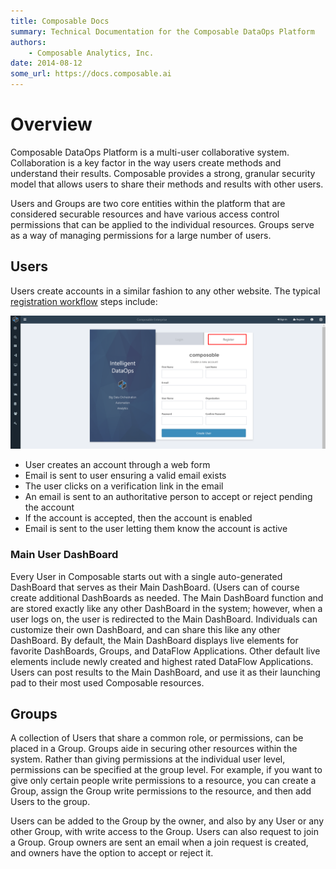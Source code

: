 ```yaml
---
title: Composable Docs
summary: Technical Documentation for the Composable DataOps Platform
authors:
    - Composable Analytics, Inc.
date: 2014-08-12
some_url: https://docs.composable.ai
---
```


# Overview

Composable DataOps Platform is a multi-user collaborative system. Collaboration is a key factor in the way users create methods and understand their results. Composable provides a strong, granular security model that allows users to share their methods and results with other users.

Users and Groups are two core entities within the platform that are considered securable resources and have various access control permissions that can be applied to the individual resources. Groups serve as a way of managing permissions for a large number of users.

## Users

Users create accounts in a similar fashion to any other website. The typical [registration workflow](../Composable-Platform/02.Navigation.md) steps include:

![!Composable Registration](../Composable-Platform/img/02.02.Composable2.0_Reg.png)

- User creates an account through a web form
- Email is sent to user ensuring a valid email exists
- The user clicks on a verification link in the email
- An email is sent to an authoritative person to accept or reject pending the account
- If the account is accepted, then the account is enabled
- Email is sent to the user letting them know the account is active

### Main User DashBoard

Every User in Composable starts out with a single auto-generated DashBoard that serves as their Main DashBoard. (Users can of course create additional DashBoards as needed. The Main DashBoard function and are stored exactly like any other DashBoard in the system; however, when a user logs on, the user is redirected to the Main DashBoard. Individuals can customize their own DashBoard, and can share this like any other DashBoard. By default, the Main DashBoard displays live elements for favorite DashBoards, Groups, and DataFlow Applications. Other default live elements include newly created and highest rated DataFlow Applications. Users can post results to the Main DashBoard, and use it as their launching pad to their most used Composable resources.

## Groups

A collection of Users that share a common role, or permissions, can be placed in a Group. Groups aide in securing other resources within the system. Rather than giving permissions at the individual user level, permissions can be specified at the group level. For example, if you want to give only certain people write permissions to a resource, you can create a Group, assign the Group write permissions to the resource, and then add Users to the group.

Users can be added to the Group by the owner, and also by any User or any other Group, with write access to the Group. Users can also request to join a Group. Group owners are sent an email when a join request is created, and owners have the option to accept or reject it.